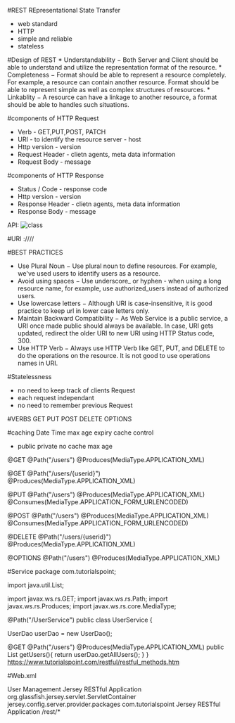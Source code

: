 #REST
REpresentational State Transfer

* web standard
* HTTP
* simple and reliable
* stateless

#Design of REST
    * Understandability − Both Server and Client should be able to understand and utilize the representation format of the resource.
    * Completeness − Format should be able to represent a resource completely. For example, a resource can contain another resource.
            Format should be able to represent simple as well as complex structures of resources.
    * Linkablity − A resource can have a linkage to another resource, a format should be able to handles such situations.

#components of HTTP Request
* Verb - GET,PUT,POST, PATCH
* URI - to identify the resource server - host
* Http version - version
* Request Header - clietn agents, meta data information
* Request Body - message

#components of HTTP Response
* Status / Code - response code
* Http version - version
* Response Header - clietn agents, meta data information
* Response Body - message

API: ![class](http://restful-api-design.readthedocs.io/en/latest/_images/scope.png)

#URI
<protocol>://<service-name>/<ResourceType>/<ResourceID>

#BEST PRACTICES
* Use Plural Noun − Use plural noun to define resources. For example, we've used users to identify users as a resource.
* Avoid using spaces − Use underscore_ or hyphen -  when using a long resource name, for example, use authorized_users instead of authorized users.
* Use lowercase letters − Although URI is case-insensitive, it is good practice to keep url in lower case letters only.
* Maintain Backward Compatibility − As Web Service is a public service, a URI once made public should always be available. In case, URI gets updated, redirect the older URI to new URI using HTTP Status code, 300.
* Use HTTP Verb − Always use HTTP Verb like GET, PUT, and DELETE to do the operations on the resource. It is not good to use operations names in URI.

#Statelessness
* no need to keep track of clients Request
* each request independant
* no need to remember previous Request

#VERBS
GET PUT POST DELETE OPTIONS

#caching
Date Time max age expiry
cache control
* public private no cache max age

@GET
   @Path("/users")
   @Produces(MediaType.APPLICATION_XML)

@GET
  @Path("/users/{userid}")
  @Produces(MediaType.APPLICATION_XML)

@PUT
 @Path("/users")
 @Produces(MediaType.APPLICATION_XML)
 @Consumes(MediaType.APPLICATION_FORM_URLENCODED)

@POST
@Path("/users")
@Produces(MediaType.APPLICATION_XML)
@Consumes(MediaType.APPLICATION_FORM_URLENCODED)

@DELETE
@Path("/users/{userid}")
@Produces(MediaType.APPLICATION_XML)

@OPTIONS
   @Path("/users")
   @Produces(MediaType.APPLICATION_XML)


#Service
package com.tutorialspoint;

import java.util.List;

import javax.ws.rs.GET;
import javax.ws.rs.Path;
import javax.ws.rs.Produces;
import javax.ws.rs.core.MediaType;

@Path("/UserService")
public class UserService {

   UserDao userDao = new UserDao();

   @GET
   @Path("/users")
   @Produces(MediaType.APPLICATION_XML)
   public List<User> getUsers(){
      return userDao.getAllUsers();
   }
}
https://www.tutorialspoint.com/restful/restful_methods.htm

#Web.xml
<?xml version="1.0" encoding="UTF-8"?>
<web-app xmlns:xsi="http://www.w3.org/2001/XMLSchema-instance"
   xmlns="http://java.sun.com/xml/ns/javaee"
   xsi:schemaLocation="http://java.sun.com/xml/ns/javaee
   http://java.sun.com/xml/ns/javaee/web-app_3_0.xsd"
   id="WebApp_ID" version="3.0">
   <display-name>User Management</display-name>
   <servlet>
      <servlet-name>Jersey RESTful Application</servlet-name>
      <servlet-class>org.glassfish.jersey.servlet.ServletContainer</servlet-class>
         <init-param>
            <param-name>jersey.config.server.provider.packages</param-name>
            <param-value>com.tutorialspoint</param-value>
         </init-param>
      </servlet>
   <servlet-mapping>
   <servlet-name>Jersey RESTful Application</servlet-name>
      <url-pattern>/rest/*</url-pattern>
   </servlet-mapping>  
</web-app>
